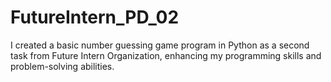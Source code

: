 # FutureIntern_PD_02
I created a basic number guessing game program in Python as a second task from Future Intern Organization, enhancing my programming skills and problem-solving abilities.
